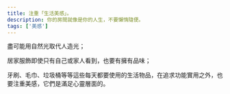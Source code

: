 ```yaml
---
title: 注重「生活美感」。
description: 你的房間就像是你的人生，不要懶惰隨便。
tags: ['美感']
---
```

盡可能用自然光取代人造光；

居家服飾即使只有自己或家人看到，也要有擁有品味；

牙刷、毛巾、垃圾桶等等這些每天都要使用的生活物品，在追求功能實用之外，也要注重美感，它們是滿足心靈層面的。
